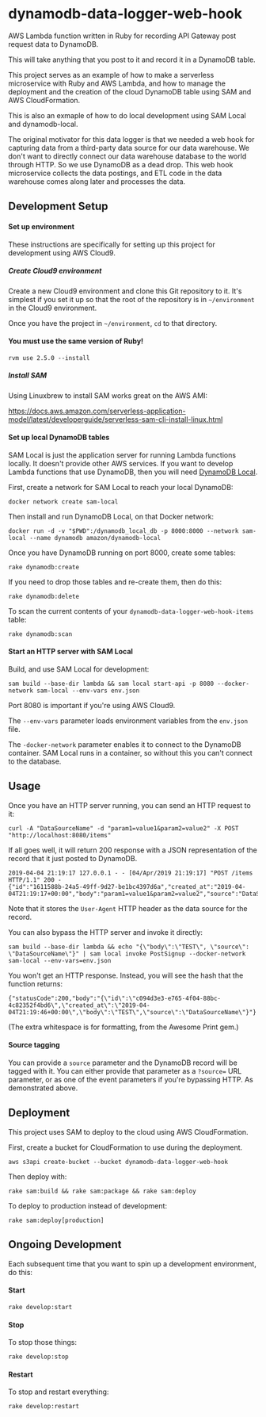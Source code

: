 # dynamodb-data-logger-web-hook

AWS Lambda function written in Ruby for recording API Gateway post request data to DynamoDB.

This will take anything that you post to it and record it in a DynamoDB table.

This project serves as an example of how to make a serverless microservice with Ruby and AWS Lambda, and how to manage the deployment and the creation of the cloud DynamoDB table using SAM and AWS CloudFormation.

This is also an exmaple of how to do local development using SAM Local and dynamodb-local.

The original motivator for this data logger is that we needed a web hook for capturing data from a third-party data source for our data warehouse.  We don't want to directly connect our data warehouse database to the world through HTTP.  So we use DynamoDB as a dead drop.  This web hook microservice collects the data postings, and ETL code in the data warehouse comes along later and processes the data.

Development Setup
-----------------

#### Set up environment

These instructions are specifically for setting up this project for development using AWS Cloud9.

##### Create Cloud9 environment

Create a new Cloud9 environment and clone this Git repository to it.  It's simplest if you set it up so that the root of the repository is in ```~/environment``` in the Cloud9 environment.

Once you have the project in ```~/environment```, ```cd``` to that directory.

#### You must use the same version of Ruby!

    rvm use 2.5.0 --install

##### Install SAM

Using Linuxbrew to install SAM works great on the AWS AMI:

https://docs.aws.amazon.com/serverless-application-model/latest/developerguide/serverless-sam-cli-install-linux.html

#### Set up local DynamoDB tables

SAM Local is just the application server for running Lambda functions locally.
It doesn't provide other AWS services.  If you want to develop Lambda functions
that use DynamoDB, then you will need [DynamoDB Local](https://docs.aws.amazon.com/amazondynamodb/latest/developerguide/DynamoDBLocal.html).

First, create a network for SAM Local to reach your local DynamoDB:

    docker network create sam-local

Then install and run DynamoDB Local, on that Docker network:

    docker run -d -v "$PWD":/dynamodb_local_db -p 8000:8000 --network sam-local --name dynamodb amazon/dynamodb-local

Once you have DynamoDB running on port 8000, create some tables:

    rake dynamodb:create

If you need to drop those tables and re-create them, then do this:

    rake dynamodb:delete

To scan the current contents of your ```dynamodb-data-logger-web-hook-items``` table:

    rake dynamodb:scan

#### Start an HTTP server with SAM Local

Build, and use SAM Local for development:

    sam build --base-dir lambda && sam local start-api -p 8080 --docker-network sam-local --env-vars env.json

Port 8080 is important if you're using AWS Cloud9.

The ```--env-vars``` parameter loads environment variables from the ```env.json``` file.

The ```-docker-network``` parameter enables it to connect to the DynamoDB container.  SAM Local runs in a container, so without this you can't connect to the database.

Usage
-----

Once you have an HTTP server running, you can send an HTTP request to it:

    curl -A "DataSourceName" -d "param1=value1&param2=value2" -X POST "http://localhost:8080/items"

If all goes well, it will return 200 response with a JSON representation of the record that it just posted to DynamoDB.

    2019-04-04 21:19:17 127.0.0.1 - - [04/Apr/2019 21:19:17] "POST /items HTTP/1.1" 200 -
    {"id":"1611588b-24a5-49ff-9d27-be1bc4397d6a","created_at":"2019-04-04T21:19:17+00:00","body":"param1=value1&param2=value2","source":"DataSourceName"}

Note that it stores the `User-Agent` HTTP header as the data source for the record.

You can also bypass the HTTP server and invoke it directly:

    sam build --base-dir lambda && echo "{\"body\":\"TEST\", \"source\": \"DataSourceName\"}" | sam local invoke PostSignup --docker-network sam-local --env-vars=env.json

You won't get an HTTP response.  Instead, you will see the hash that the function returns:

    {"statusCode":200,"body":"{\"id\":\"c094d3e3-e765-4f04-88bc-4c82352f4bd6\",\"created_at\":\"2019-04-04T21:19:46+00:00\",\"body\":\"TEST\",\"source\":\"DataSourceName\"}"}

(The extra whitespace is for formatting, from the Awesome Print gem.)

#### Source tagging

You can provide a `source` parameter and the DynamoDB record will be tagged with it.  You can either provide that parameter as a `?source=` URL parameter, or as one of the event parameters if you're bypassing HTTP.  As demonstrated above.

Deployment
----------

This project uses SAM to deploy to the cloud using AWS CloudFormation.

First, create a bucket for CloudFormation to use during the deployment.

    aws s3api create-bucket --bucket dynamodb-data-logger-web-hook

Then deploy with:

    rake sam:build && rake sam:package && rake sam:deploy

To deploy to production instead of development:

    rake sam:deploy[production]

Ongoing Development
-------------------

Each subsequent time that you want to spin up a development environment, do this:

#### Start

    rake develop:start

#### Stop

To stop those things:

    rake develop:stop

#### Restart

To stop and restart everything:

    rake develop:restart